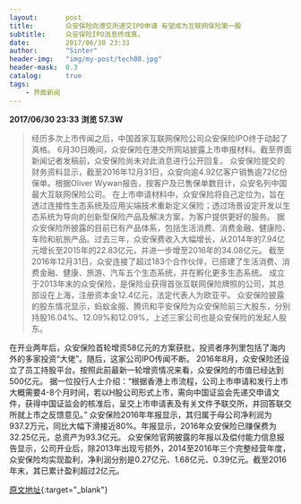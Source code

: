 ```yaml
---
layout:       post
title:        众安保险向港交所递交IPO申请 有望成为互联网保险第一股
subtitle:     众安保险IPO消息终成真。
date:         2017/06/30 23:33
author:       "Sinter"
header-img:   "img/my-post/tech08.jpg"
header-mask:  0.3
catalog:      true
tags:
    - 界面新闻
---
```


**2017/06/30 23:33**  **浏览 57.3W**

> 经历多次上市传闻之后，中国首家互联网保险公司众安保险IPO终于动起了真格。
6月30日晚间，众安保险在港交所网站披露上市申报材料。截至界面新闻记者发稿前，众安保险尚未对此消息进行公开回复。
众安保险提交的财务资料显示，截至2016年12月31日，众安向逾4.92亿客户销售逾72亿份保单。根据Oliver Wywan报告，按客户及已售保单数目计，众安名列中国最大互联网保险公司。
在上市申请材料中，众安保险将自己定位为，旨在透过连接性生态系统及应用尖端技术重新定义保险；透过场景设定开发以生态系统为导向的创新型保险产品及解决方案，为客户提供更好的服务。
据众安保险所披露的目前已有产品体系，包括生活消费、消费金融、健康险、车险和航旅产品。过去三年，众安保费收入大幅增长，从2014年的7.94亿元增长至2015年的22.83亿元，并进一步增至2016年的34.08亿元。
截至2016年12月31日，众安连接了超过183个合作伙伴，已搭建了生活消费、消费金融、健康、旅游、汽车五个生态系统，并在孵化更多生态系统。
成立于2013年末的众安保险，是保险业获得首张互联网保险牌照的公司，其总部设在上海，注册资本金12.4亿元，法定代表人为欧亚平。
众安保险披露的股东情况显示，蚂蚁金服、腾讯和平安保险为众安保险前三大股东，分别持股16.04%、12.09%和12.09%，上述三家公司也是众安保险的发起人股东。

在开业两年后，众安保险首轮增资58亿元的方案获批，投资者序列里包括了海内外的多家投资“大佬”。随后，这家公司IPO传闻不断。 2016年8月，众安保险还设立了员工持股平台。按照此前最新一轮增资情况来看，众安保险的市值已经达到500亿元。
据一位投行人士介绍：“根据香港上市流程，公司上市申请和发行上市大概需要4-8个月时间，若以H股公司形式上市，需向中国证监会先递交申请文件，获得中国证监会的核准后，呈交上市申请表及有关文件予联交所，并回答联交所就上市之反馈意见。”
众安保险2016年年报显示，其归属于母公司净利润为937.2万元，同比大幅下滑接近80%。年报显示，2016年众安保险已赚保费为32.25亿元，总资产为93.3亿元。
众安保险官网披露的年报以及偿付能力信息报告显示，公司开业后，除2013年出现亏损外，2014至2016年三个完整经营年度，众安保险均实现盈利，净利润分别是0.27亿元、1.68亿元、0.39亿元。截至2016年末，其已累计盈利超过2亿元。


[原文地址](http://www.jiemian.com/article/1438620.html){:target="_blank"}


